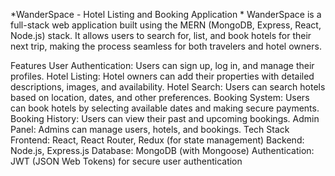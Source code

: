 *WanderSpace - Hotel Listing and Booking Application *
WanderSpace is a full-stack web application built using the MERN (MongoDB, Express, React, Node.js) stack. It allows users to search for, list, and book hotels for their next trip, making the process seamless for both travelers and hotel owners.

Features
User Authentication: Users can sign up, log in, and manage their profiles.
Hotel Listing: Hotel owners can add their properties with detailed descriptions, images, and availability.
Hotel Search: Users can search hotels based on location, dates, and other preferences.
Booking System: Users can book hotels by selecting available dates and making secure payments.
Booking History: Users can view their past and upcoming bookings.
Admin Panel: Admins can manage users, hotels, and bookings.
Tech Stack
Frontend: React, React Router, Redux (for state management)
Backend: Node.js, Express.js
Database: MongoDB (with Mongoose)
Authentication: JWT (JSON Web Tokens) for secure user authentication

